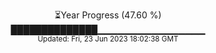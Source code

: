 <p align="center">
⏳Year Progress (47.60 %) <br>
██████████████▁▁▁▁▁▁▁▁▁▁▁▁▁▁▁▁ <br>
<sub>Updated: Fri, 23 Jun 2023 18:02:38 GMT</sub>
</p>

